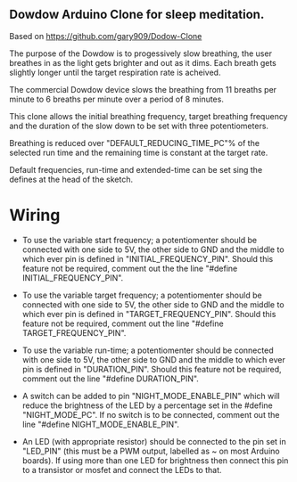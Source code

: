 ## Dowdow Arduino Clone for sleep meditation. ##
Based on https://github.com/gary909/Dodow-Clone
 
The purpose of the Dowdow is to progessively slow breathing, the user breathes in as the light gets brighter and out as it dims.  Each breath gets slightly longer until the target respiration rate is acheived.

The commercial Dowdow device slows the breathing from 11 breaths per minute to 6 breaths per minute over a period of 8 minutes.

This clone allows the initial breathing frequency, target breathing frequency and the duration of the slow down to be set with three potentiometers.

Breathing is reduced over "DEFAULT_REDUCING_TIME_PC"% of the selected run time and the remaining time is constant at the target rate.

Default frequencies, run-time and extended-time can be set sing the defines at the head of the sketch.

# Wiring #

- To use the variable start frequency; a potentiomenter should be connected with one side to 5V, the other side to GND and the middle to which ever pin is defined in "INITIAL_FREQUENCY_PIN".  Should this feature not be required, comment out the the line  "#define INITIAL_FREQUENCY_PIN".

- To use the variable target frequency; a potentiomenter should be connected with one side to 5V, the other side to GND and the middle to which ever pin is defined in "TARGET_FREQUENCY_PIN".  Should this feature not be required, comment out the line "#define TARGET_FREQUENCY_PIN".

- To use the variable run-time; a potentiomenter should be connected with one side to 5V, the other side to GND and the middle to which ever pin is defined in "DURATION_PIN".  Should this feature not be required, comment out the line "#define DURATION_PIN".

- A switch can be added to pin "NIGHT_MODE_ENABLE_PIN" which will reduce the brightness of the LED by a percentage set in the #define "NIGHT_MODE_PC".  If no switch is to be connected, comment out the line "#define NIGHT_MODE_ENABLE_PIN".

- An LED (with appropriate resistor) should be connected to the pin set in "LED_PIN" (this must be a PWM output, labelled as ~ on most Arduino boards).  If using more than one LED for brightness then connect this pin to a transistor or mosfet and connect the LEDs to that.
